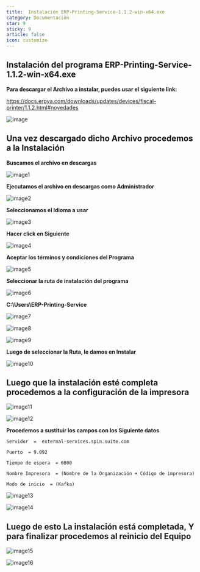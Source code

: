 ```yaml
---
title:  Instalación ERP-Printing-Service-1.1.2-win-x64.exe
category: Documentación
star: 9
sticky: 9
article: false
icon: customize
---
```

**Instalación del programa ERP-Printing-Service-1.1.2-win-x64.exe**
---

**Para descargar el Archivo a instalar, puedes usar el siguiente link:**

https://docs.erpya.com/downloads/updates/devices/fiscal-printer/1.1.2.html#novedades

![image](https://github.com/Soporte-FuncionalERP/docs/assets/168581711/0887dda2-73a2-42fc-aeb4-1400bcacedb0)


**Una vez descargado dicho Archivo procedemos a la Instalación**
---

**Buscamos el archivo en descargas**

![image1](https://github.com/Soporte-FuncionalERP/docs/assets/168581711/998922c5-445c-4714-8a37-8d7dbf0d170d)

**Ejecutamos el archivo en descargas como Administrador**

![image2](https://github.com/Soporte-FuncionalERP/docs/assets/168581711/8e56c29f-1cb4-43e4-8f2d-b68b174d93a3)


**Seleccionamos el Idioma a usar**

![image3](https://github.com/Soporte-FuncionalERP/docs/assets/168581711/f43dbf17-136d-4fff-aabe-e552649364f8)


**Hacer click en Siguiente**

![image4](https://github.com/Soporte-FuncionalERP/docs/assets/168581711/9bcdc938-9597-45c6-827a-77cdda0ef725)


**Aceptar los términos y condiciones del Programa**

![image5](https://github.com/Soporte-FuncionalERP/docs/assets/168581711/18df89b4-88a0-4253-945a-2d17ba9ef883)


**Seleccionar la ruta de instalación del programa**

![image6](https://github.com/Soporte-FuncionalERP/docs/assets/168581711/ee15799d-77b9-4363-9e81-23a164ff4f19)


**C:\Users\ERP-Printing-Service**

![image7](https://github.com/Soporte-FuncionalERP/docs/assets/168581711/df66bf54-64d3-4cdf-a39e-83c6896921b4)


![image8](https://github.com/Soporte-FuncionalERP/docs/assets/168581711/45358c80-2602-4385-b9f2-e37d7009a12b)


![image9](https://github.com/Soporte-FuncionalERP/docs/assets/168581711/9724512d-80cb-4ab6-8bc5-85ebfac04cdc)


**Luego de seleccionar la Ruta, le damos en Instalar**

![image10](https://github.com/Soporte-FuncionalERP/docs/assets/168581711/5691ab7d-a358-46f9-b0c2-02c8ab19e4a8)


**Luego que la instalación esté completa procedemos a la configuración de la impresora**
---

![image11](https://github.com/Soporte-FuncionalERP/docs/assets/168581711/de0cdbc4-94d2-447d-92ca-e5205576a16d)


![image12](https://github.com/Soporte-FuncionalERP/docs/assets/168581711/51ab930d-b429-4348-8573-63db57fedc6c)


**Procedemos a sustituir los campos con los Siguiente datos**

```
Servidor  =  external-services.spin.suite.com

Puerto  = 9.092

Tiempo de espera  = 6000

Nombre Impresora  = (Nombre de la Organización + Código de impresora)

Modo de inicio  = (Kafka)
```


![image13](https://github.com/Soporte-FuncionalERP/docs/assets/168581711/13a95f63-c712-4550-9709-99d27beafa85)



![image14](https://github.com/Soporte-FuncionalERP/docs/assets/168581711/56b151af-17f8-40e1-a621-69c507cedbd7)


**Luego de esto La instalación está completada, Y para finalizar procedemos al reinicio del Equipo**
---

![image15](https://github.com/Soporte-FuncionalERP/docs/assets/168581711/ce403528-baac-4a1d-b6d8-8cac88516657)


![image16](https://github.com/Soporte-FuncionalERP/docs/assets/168581711/373edd18-7e0c-4de9-8b42-f2e9051cb241)

